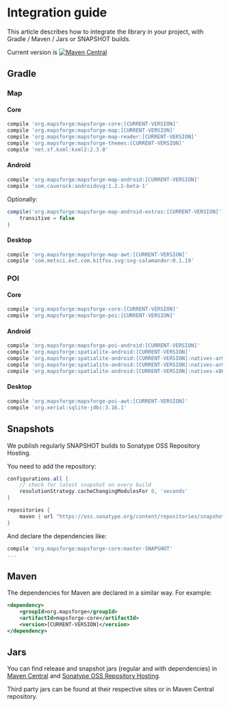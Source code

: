 # Integration guide

This article describes how to integrate the library in your project, with Gradle / Maven / Jars or SNAPSHOT builds.

Current version is [![Maven Central](https://img.shields.io/maven-central/v/org.mapsforge/mapsforge-core.svg)](http://search.maven.org/#search%7Cga%7C1%7Cg%3A%22org.mapsforge%22)

## Gradle

### Map

#### Core
```groovy
compile 'org.mapsforge:mapsforge-core:[CURRENT-VERSION]'
compile 'org.mapsforge:mapsforge-map:[CURRENT-VERSION]'
compile 'org.mapsforge:mapsforge-map-reader:[CURRENT-VERSION]'
compile 'org.mapsforge:mapsforge-themes:[CURRENT-VERSION]'
compile 'net.sf.kxml:kxml2:2.3.0'
```

#### Android
```groovy
compile 'org.mapsforge:mapsforge-map-android:[CURRENT-VERSION]'
compile 'com.caverock:androidsvg:1.2.2-beta-1'
```

Optionally:
```groovy
compile('org.mapsforge:mapsforge-map-android-extras:[CURRENT-VERSION]') {
    transitive = false
}
```

#### Desktop
```groovy
compile 'org.mapsforge:mapsforge-map-awt:[CURRENT-VERSION]'
compile 'com.metsci.ext.com.kitfox.svg:svg-salamander:0.1.19'
```

### POI

#### Core
```groovy
compile 'org.mapsforge:mapsforge-core:[CURRENT-VERSION]'
compile 'org.mapsforge:mapsforge-poi:[CURRENT-VERSION]'
```

#### Android
```groovy
compile 'org.mapsforge:mapsforge-poi-android:[CURRENT-VERSION]'
compile 'org.mapsforge:spatialite-android:[CURRENT-VERSION]'
compile 'org.mapsforge:spatialite-android:[CURRENT-VERSION]:natives-armeabi'
compile 'org.mapsforge:spatialite-android:[CURRENT-VERSION]:natives-armeabi-v7a'
compile 'org.mapsforge:spatialite-android:[CURRENT-VERSION]:natives-x86'
```

#### Desktop
```groovy
compile 'org.mapsforge:mapsforge-poi-awt:[CURRENT-VERSION]'
compile 'org.xerial:sqlite-jdbc:3.16.1'
```

## Snapshots

We publish regularly SNAPSHOT builds to Sonatype OSS Repository Hosting.

You need to add the repository:
```groovy
configurations.all {
    // check for latest snapshot on every build
    resolutionStrategy.cacheChangingModulesFor 0, 'seconds'
}

repositories {
    maven { url "https://oss.sonatype.org/content/repositories/snapshots/" }
}
```

And declare the dependencies like:
```groovy
compile 'org.mapsforge:mapsforge-core:master-SNAPSHOT'
...
```

## Maven

The dependencies for Maven are declared in a similar way. For example:

```xml
<dependency>
    <groupId>org.mapsforge</groupId>
    <artifactId>mapsforge-core</artifactId>
    <version>[CURRENT-VERSION]</version>
</dependency>
```

## Jars

You can find release and snapshot jars (regular and with dependencies) in [Maven Central](http://search.maven.org/#search%7Cga%7C1%7Cg%3A%22org.mapsforge%22) and [Sonatype OSS Repository Hosting](https://oss.sonatype.org/content/repositories/snapshots/org/mapsforge/).

Third party jars can be found at their respective sites or in Maven Central repository.
